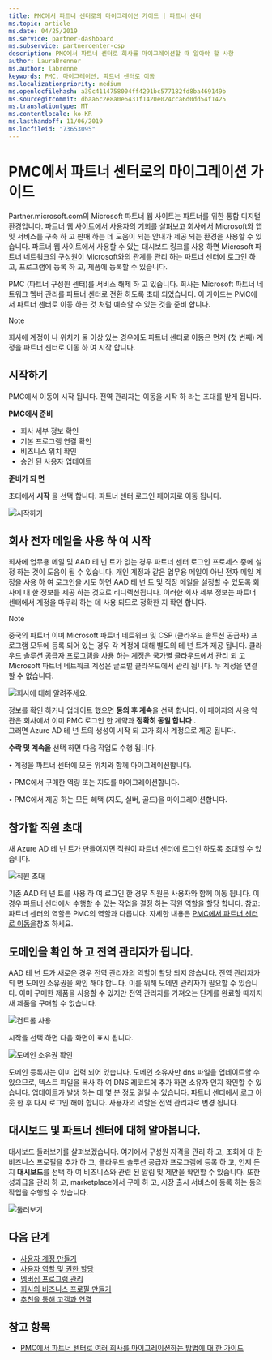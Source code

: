 ```yaml
---
title: PMC에서 파트너 센터로의 마이그레이션 가이드 | 파트너 센터
ms.topic: article
ms.date: 04/25/2019
ms.service: partner-dashboard
ms.subservice: partnercenter-csp
description: PMC에서 파트너 센터로 회사를 마이그레이션할 때 알아야 할 사항
author: LauraBrenner
ms.author: labrenne
keywords: PMC, 마이그레이션, 파트너 센터로 이동
ms.localizationpriority: medium
ms.openlocfilehash: a39c4114758004ff4291bc577182fd8ba469149b
ms.sourcegitcommit: dbaa6c2e8a0e6431f1420e024cca6d0dd54f1425
ms.translationtype: MT
ms.contentlocale: ko-KR
ms.lasthandoff: 11/06/2019
ms.locfileid: "73653095"
---
```

# <a name="guide-to-migrating-from-pmc-to-partner-center"></a>PMC에서 파트너 센터로의 마이그레이션 가이드

Partner.microsoft.com의 Microsoft 파트너 웹 사이트는 파트너를 위한 통합 디지털 환경입니다. 파트너 웹 사이트에서 사용자의 기회를 살펴보고 회사에서 Microsoft와 앱 및 서비스를 구축 하 고 판매 하는 데 도움이 되는 안내가 제공 되는 환경을 사용할 수 있습니다. 파트너 웹 사이트에서 사용할 수 있는 대시보드 링크를 사용 하면 Microsoft 파트너 네트워크의 구성원이 Microsoft와의 관계를 관리 하는 파트너 센터에 로그인 하 고, 프로그램에 등록 하 고, 제품에 등록할 수 있습니다. 

PMC (파트너 구성원 센터)를 서비스 해제 하 고 있습니다. 회사는 Microsoft 파트너 네트워크 멤버 관리를 파트너 센터로 전환 하도록 초대 되었습니다. 이 가이드는 PMC에서 파트너 센터로 이동 하는 것 처럼 예측할 수 있는 것을 준비 합니다.

>[!Note]
>회사에 계정이 나 위치가 둘 이상 있는 경우에도 파트너 센터로 이동은 먼저 (첫 번째) 계정을 파트너 센터로 이동 하 여 시작 합니다.

## <a name="get-started"></a>시작하기

PMC에서 이동이 시작 됩니다. 전역 관리자는 이동을 시작 하 라는 초대를 받게 됩니다. 

**PMC에서 준비**
- 회사 세부 정보 확인 
- 기본 프로그램 연결 확인 
- 비즈니스 위치 확인
- 승인 된 사용자 업데이트

**준비가 되 면**

초대에서 **시작** 을 선택 합니다. 파트너 센터 로그인 페이지로 이동 됩니다.

![시작하기](images/migration/getstarted.jpg)

## <a name="start-with-your-work-email"></a>회사 전자 메일을 사용 하 여 시작

회사에 업무용 메일 및 AAD 테 넌 트가 없는 경우 파트너 센터 로그인 프로세스 중에 설정 하는 것이 도움이 될 수 있습니다. 개인 계정과 같은 업무용 메일이 아닌 전자 메일 계정을 사용 하 여 로그인을 시도 하면 AAD 테 넌 트 및 직장 메일을 설정할 수 있도록 회사에 대 한 정보를 제공 하는 것으로 리디렉션됩니다.
이러한 회사 세부 정보는 파트너 센터에서 계정을 마무리 하는 데 사용 되므로 정확한 지 확인 합니다.

>[!Note]
>중국의 파트너 이며 Microsoft 파트너 네트워크 및 CSP (클라우드 솔루션 공급자) 프로그램 모두에 등록 되어 있는 경우 각 계정에 대해 별도의 테 넌 트가 제공 됩니다. 클라우드 솔루션 공급자 프로그램을 사용 하는 계정은 국가별 클라우드에서 관리 되 고 Microsoft 파트너 네트워크 계정은 글로벌 클라우드에서 관리 됩니다. 두 계정을 연결할 수 없습니다.

![회사에 대해 알려주세요.](images/migration/newtellusabout.png)

정보를 확인 하거나 업데이트 했으면 **동의 후 계속**을 선택 합니다.
이 페이지의 사용 약관은 회사에서 이미 PMC 로그인 한 계약과 **정확히 동일 합니다** .  
그러면 Azure AD 테 넌 트의 생성이 시작 되 고가 회사 계정으로 제공 됩니다.

**수락 및 계속을** 선택 하면 다음 작업도 수행 됩니다.

• 계정을 파트너 센터에 모든 위치와 함께 마이그레이션합니다.

• PMC에서 구매한 역량 또는 지도를 마이그레이션합니다.

• PMC에서 제공 하는 모든 혜택 (지도, 실버, 골드)을 마이그레이션합니다.

## <a name="invite-employees-to-join-you"></a>참가할 직원 초대

새 Azure AD 테 넌 트가 만들어지면 직원이 파트너 센터에 로그인 하도록 초대할 수 있습니다.

![직원 초대](images/migration/invite.png)


기존 AAD 테 넌 트를 사용 하 여 로그인 한 경우 직원은 사용자와 함께 이동 됩니다. 이 경우 파트너 센터에서 수행할 수 있는 작업을 결정 하는 직원 역할을 할당 합니다. 참고: 파트너 센터의 역할은 PMC의 역할과 다릅니다. 자세한 내용은 [PMC에서 파트너 센터로 이동을](move-pmc-pc-map.md)참조 하세요.

## <a name="verify-your-domain-and-become-a-global-admin"></a>도메인을 확인 하 고 전역 관리자가 됩니다.  

AAD 테 넌 트가 새로운 경우 전역 관리자의 역할이 할당 되지 않습니다. 전역 관리자가 되 면 도메인 소유권을 확인 해야 합니다. 이를 위해 도메인 관리자가 필요할 수 있습니다. 이미 구매한 제품을 사용할 수 있지만 전역 관리자를 가져오는 단계를 완료할 때까지 새 제품을 구매할 수 없습니다. 

![컨트롤 사용](images/migration/takecontrol.png)

시작을 선택 하면 다음 화면이 표시 됩니다.

![도메인 소유권 확인](images/migration/verifytxt.png)

도메인 등록자는 이미 입력 되어 있습니다. 도메인 소유자만 dns 파일을 업데이트할 수 있으므로, 텍스트 파일을 복사 하 여 DNS 레코드에 추가 하면 소유자 인지 확인할 수 있습니다. 업데이트가 발생 하는 데 몇 분 정도 걸릴 수 있습니다. 파트너 센터에서 로그 아웃 한 후 다시 로그인 해야 합니다. 사용자의 역할은 전역 관리자로 변경 됩니다. 


## <a name="get-acquainted-with-your-dashboard-and-partner-center"></a>대시보드 및 파트너 센터에 대해 알아봅니다.

대시보드 둘러보기를 살펴보겠습니다. 여기에서 구성원 자격을 관리 하 고, 조회에 대 한 비즈니스 프로필을 추가 하 고, 클라우드 솔루션 공급자 프로그램에 등록 하 고, 언제 든 지 **대시보드**를 선택 하 여 비즈니스와 관련 된 알림 및 제안을 확인할 수 있습니다. 또한 성과급을 관리 하 고, marketplace에서 구매 하 고, 시장 출시 서비스에 등록 하는 등의 작업을 수행할 수 있습니다.  

![둘러보기](images/migration/fre.png)

## <a name="next-steps"></a>다음 단계

- [사용자 계정 만들기](create-user-accounts-and-set-permissions.md)
- [사용자 역할 및 권한 할당](permissions-overview.md)
- [멤버십 프로그램 관리](renew-mpn-offers.md)
- [회사의 비즈니스 프로필 만들기](create-a-marketing-profile.md)
- [추천을 통해 고객과 연결](responding-to-referrals.md)

## <a name="see-also"></a>참고 항목

- [PMC에서 파트너 센터로 여러 회사를 마이그레이션하는 방법에 대 한 가이드](move-multiple-companies.md)
